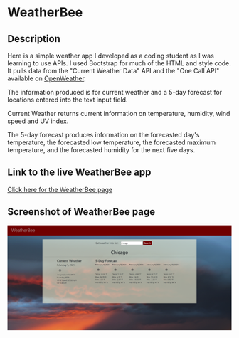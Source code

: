 # WeatherBee

## Description

Here is a simple weather app I developed as a coding student as I was learning to use APIs. I used Bootstrap for much of the HTML and style code. It pulls data from the "Current Weather Data" API and the "One Call API" available on [OpenWeather](https://openweathermap.org/api). 

The information produced is for current weather and a 5-day forecast for locations entered into the text input field. 

Current Weather returns current information on temperature, humidity, wind speed and UV index. 

The 5-day forecast produces information on the forecasted day's temperature, the forecasted low temperature, the forecasted maximum temperature, and the forecasted humidity for the next five days. 

## Link to the live WeatherBee app

[Click here for the WeatherBee page](https://mradamhorn.github.io/weather/index.html)

## Screenshot of WeatherBee page

![Screenshot of WeatherBee page](/assets/images/screenshot.png)